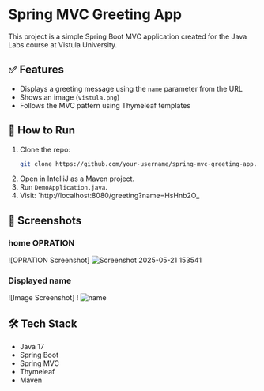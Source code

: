 # Spring MVC Greeting App

This project is a simple Spring Boot MVC application created for the Java Labs course at Vistula University.

## ✅ Features
- Displays a greeting message using the `name` parameter from the URL
- Shows an image (`vistula.png`)
- Follows the MVC pattern using Thymeleaf templates

## 🚀 How to Run
1. Clone the repo:
   ```bash
   git clone https://github.com/your-username/spring-mvc-greeting-app.git
   ```
2. Open in IntelliJ as a Maven project.
3. Run `DemoApplication.java`.
4. Visit: `http://localhost:8080/greeting?name=HsHnb2O_

## 📸 Screenshots
### home OPRATION
![OPRATION Screenshot]  ![Screenshot 2025-05-21 153541](https://github.com/user-attachments/assets/6383fce1-be1d-4ea1-b16b-e8217a692cec)

###  Displayed name
![Image Screenshot] ! ![name](https://github.com/user-attachments/assets/daaef6f7-80d7-48a3-96b5-d625f6f72b0b)


## 🛠 Tech Stack
- Java 17
- Spring Boot
- Spring MVC
- Thymeleaf
- Maven
